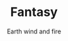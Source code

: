 ---
layout: post
title: Fantasy 
author: Earth wind and fire
language: "Français"
image:
  artist: earth-wind-and-fire.png
---